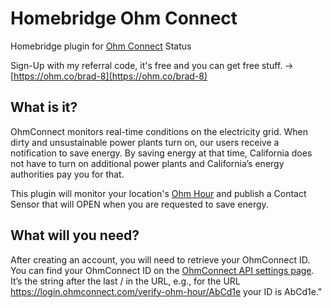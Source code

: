 # Homebridge Ohm Connect

Homebridge plugin for [Ohm Connect](https://www.ohmconnect.com/) Status

Sign-Up with my referral code, it's free and you can get free stuff. -> [https://ohm.co/brad-8](https://ohm.co/brad-8)

## What is it?
OhmConnect monitors real-time conditions on the electricity grid. When dirty and unsustainable power plants turn on, our users receive a notification to save energy. By saving energy at that time, California does not have to turn on additional power plants and California’s energy authorities pay you for that.

This plugin will monitor your location's [Ohm Hour](https://www.ohmconnect.com/how-it-works#ohmhours-101) and publish a Contact Sensor that will OPEN when you are requested to save energy. 

## What will you need?
After creating an account, you will need to retrieve your OhmConnect ID. You can find your OhmConnect ID on the [OhmConnect API settings page](https://login.ohmconnect.com/api/v2/settings). It’s the string after the last / in the URL, e.g., for the URL https://login.ohmconnect.com/verify-ohm-hour/AbCd1e your ID is AbCd1e."